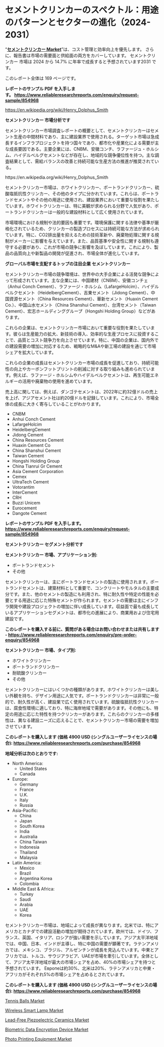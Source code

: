 <p><h1>セメントクリンカーのスペクトル：用途のパターンとセクターの進化（2024-2031）</h1></p><p>&ldquo;<strong><a href="https://www.reliableresearchreports.com/cement-clinker-r854968?utm_campaign=107&utm_medium=9&utm_source=Github&utm_content=ia&utm_term=06102024&utm_id=cement-clinker">セメントクリンカー Market</a></strong>&rdquo;は、コスト管理と効率向上を優先します。 さらに、報告書は市場の需要面と供給面の両方をカバーしています。 セメントクリンカー 市場は 2024 から 14.7% に年率で成長すると予想されています2031 です。</p>
<p>このレポート全体は 169 ページです。</p>
<p><strong>レポートのサンプル PDF を入手します。&nbsp;<a href="https://www.reliableresearchreports.com/enquiry/request-sample/854968?utm_campaign=107&utm_medium=9&utm_source=Github&utm_content=ia&utm_term=06102024&utm_id=cement-clinker">https://www.reliableresearchreports.com/enquiry/request-sample/854968</a></strong></p>
<p><a href="https://en.wikipedia.org/wiki/Henry_Dolphus_Smith?utm_campaign=107&utm_medium=9&utm_source=Github&utm_content=ia&utm_term=06102024&utm_id=cement-clinker">https://en.wikipedia.org/wiki/Henry_Dolphus_Smith</a></p>
<p><strong>セメントクリンカー 市場分析です</strong></p>
<p><p>セメントクリンカー市場調査レポートの概要として、セメントクリンカーはセメント生産の中間材料であり、主に建設業界で使用される。ターゲット市場は急成長するインフラプロジェクトを持つ国々であり、都市化や産業化による需要が主な成長要因である。主要企業には、CNBM、安徽コンチ、ラファージュ・ホルシム、ハイデルベルグセメントなどが存在し、地域的な競争優位性を持つ。主な調査結果として、需給バランスの改善と持続可能な生産方法の推進が推奨されている。</p></p>
<p>https://en.wikipedia.org/wiki/Henry_Dolphus_Smith</p>
<p><p>セメントクリンカー市場は、ホワイトクリンカー、ポートランドクリンカー、硫酸塩抵抗性クリンカー、その他のタイプに分かれています。これらは、ポートランドセメントやその他の用途に使用され、建設業界において重要な役割を果たしています。ホワイトクリンカーは、特に美観が求められる分野で人気があり、ポートランドクリンカーは一般的な建設材料として広く使用されています。</p><p>市場環境における規制や法的要因も重要です。環境保護に関する法律や基準が厳格化されているため、クリンカーの製造プロセスには持続可能な方法が求められています。特に、CO2排出量を抑えるための技術革新や、廃棄物処理に関する規制がメーカーに影響を与えています。また、品質基準や安全性に関する規制も遵守する必要があり、これが市場の競争に影響を及ぼしています。これにより、製品の品質向上や新製品の開発が促進され、市場全体が進化しています。</p></p>
<p><strong>グローバル市場を支配するトップの注目企業 セメントクリンカー</strong></p>
<p><p>セメントクリンカー市場の競争環境は、世界中の大手企業による活発な競争によって形成されています。主な企業には、中国建材（CNBM）、安徽コンチェ（Anhui Conch Cement）、ラファージ・ホルシム（LafargeHolcim）、ハイデルベルクセメント（HeidelbergCement）、吉東セメント（Jidong Cement）、中国資源セメント（China Resources Cement）、華新セメント（Huaxin Cement Co.）、中国山水セメント（China Shanshui Cement）、台湾セメント（Taiwan Cement）、宏志ホールディンググループ（Hongshi Holding Group）などがあります。</p><p>これらの企業は、セメントクリンカー市場において重要な役割を果たしています。彼らは生産能力の拡大、新技術の導入、効率的な生産プロセスに投資することで、品質とコスト競争力を向上させています。特に、中国の企業は、国内外での建設需要の増加に対応するため、戦略的なM&Aや新工場の建設を通じて市場シェアを拡大しています。</p><p>これらの企業の成長はセメントクリンカー市場の成長を促進しており、持続可能性の向上やカーボンフットプリントの削減に対する取り組みも進められています。例えば、ラファージ・ホルシムやハイデルベルクセメントは、再生可能エネルギーの活用や廃棄物の使用を進めています。</p><p>売上高に関しては、例えば、ダンゴテセメントは、2022年に約32億ドルの売上を上げ、アジアセメント社は約20億ドルを記録しています。これにより、市場全体の成長に大きく寄与していることがわかります。</p></p>
<p><ul><li>CNBM</li><li>Anhui Conch Cement</li><li>LafargeHolcim</li><li>HeidelbergCement</li><li>Jidong Cement</li><li>China Resources Cement</li><li>Huaxin Cement Co</li><li>China Shanshui Cement</li><li>Taiwan Cement</li><li>Hongshi Holding Group</li><li>China Tianrui Gr Cement</li><li>Asia Cement Corporation</li><li>Cemex</li><li>UltraTech Cement</li><li>Votorantim</li><li>InterCement</li><li>CRH</li><li>Buzzi Unicem</li><li>Eurocement</li><li>Dangote Cement</li></ul></p>
<p><strong>レポートのサンプル PDF を入手します。 <a href="https://www.reliableresearchreports.com/enquiry/request-sample/854968?utm_campaign=107&utm_medium=9&utm_source=Github&utm_content=ia&utm_term=06102024&utm_id=cement-clinker">https://www.reliableresearchreports.com/enquiry/request-sample/854968</a></strong></p>
<p><strong>セメントクリンカー セグメント分析です</strong></p>
<p><strong>セメントクリンカー 市場、アプリケーション別:</strong></p>
<p><ul><li>ポートランドセメント</li><li>その他</li></ul></p>
<p><p>セメントクリンカーは、主にポートランドセメントの製造に使用されます。ポートランドセメントは、建築材料として重要で、コンクリートやモルタルの主要成分です。また、他のセメントの製造にも利用され、特に耐久性や特定の性能を必要とする用途に応じた特殊セメントが作られます。セメントの需要は主にインフラ開発や建設プロジェクトの増加に伴い成長しています。収益面で最も成長しているアプリケーションセグメントは、都市化の進展により、商業用および住宅用建設です。</p></p>
<p><strong>このレポートを購入する前に、質問がある場合はお問い合わせまたは共有します - <a href="https://www.reliableresearchreports.com/enquiry/pre-order-enquiry/854968?utm_campaign=107&utm_medium=9&utm_source=Github&utm_content=ia&utm_term=06102024&utm_id=cement-clinker">https://www.reliableresearchreports.com/enquiry/pre-order-enquiry/854968</a></strong></p>
<p><strong>セメントクリンカー 市場、タイプ別:</strong></p>
<p><ul><li>ホワイトクリンカー</li><li>ポートランドクリンカー</li><li>耐硫酸クリンカー</li><li>その他</li></ul></p>
<p><p>セメントクリンカーにはいくつかの種類があります。ホワイトクリンカーは美しい外観を持ち、デザイン用途に人気です。ポートランドクリンカーは非常に一般的で、耐久性が高く、建設業で広く使用されています。硫酸塩抵抗性クリンカーは、腐食性環境に適しており、特に海岸地域で需要があります。その他にも、特定の用途に応じた特性を持つクリンカーがあります。これらのクリンカーの多様性は、異なる建設ニーズに応えることで、セメントクリンカー市場の需要を増加させています。</p></p>
<p><strong>このレポートを購入します (価格 4900 USD (シングルユーザーライセンスの場合): <a href="https://www.reliableresearchreports.com/purchase/854968?utm_campaign=107&utm_medium=9&utm_source=Github&utm_content=ia&utm_term=06102024&utm_id=cement-clinker">https://www.reliableresearchreports.com/purchase/854968</a></strong></p>
<p><strong>地域分析は次のとおりです:</strong></p>
<p><ul>
    <li>
        North America:
        <ul>
            <li>United States</li>
            <li>Canada</li>
        </ul>
    </li>
    <li>
        Europe:
        <ul>
            <li>Germany</li>
            <li>France</li>
            <li>U.K.</li>
            <li>Italy</li>
            <li>Russia</li>
        </ul>
    </li>
    <li>
        Asia-Pacific:
        <ul>
            <li>China</li>
            <li>Japan</li>
            <li>South Korea</li>
            <li>India</li>
            <li>Australia</li>
            <li>China Taiwan</li>
            <li>Indonesia</li>
            <li>Thailand</li>
            <li>Malaysia</li>
        </ul>
    </li>
    <li>
        Latin America:
        <ul>
            <li>Mexico</li>
            <li>Brazil</li>
            <li>Argentina Korea</li>
            <li>Colombia</li>
        </ul>
    </li>
    <li>
        Middle East & Africa:
        <ul>
            <li>Turkey</li>
            <li>Saudi</li>
            <li>Arabia</li>
            <li>UAE</li>
            <li>Korea</li>
        </ul>
    </li>
    </ul></p>
<p><p>セメントクリンカー市場は、地域によって成長が異なります。北米では、特にアメリカとカナダでの建設活動の増加が期待されています。欧州では、ドイツ、フランス、英国、イタリア、ロシアが強い需要を示しています。アジア太平洋地域では、中国、日本、インドが主導し、特に中国の需要が顕著です。ラテンアメリカでは、メキシコ、ブラジル、アルゼンチンが成長を見込んでいます。中東とアフリカでは、トルコ、サウジアラビア、UAEが市場を牽引しています。全体として、アジア太平洋地域が最大の市場シェアを占め、40%の市場シェアを持つと予想されています。 Европеは約30%、北米は20%、ラテンアメリカと中東・アフリカがそれぞれ5%の市場シェアを占めるとされています。</p></p>
<p><strong>このレポートを購入します (価格 4900 USD (シングルユーザーライセンスの場合): <a href="https://www.reliableresearchreports.com/purchase/854968?utm_campaign=107&utm_medium=9&utm_source=Github&utm_content=ia&utm_term=06102024&utm_id=cement-clinker">https://www.reliableresearchreports.com/purchase/854968</a></strong></p>
<p><p><a href="https://www.linkedin.com/pulse/global-perspectives-tennis-balls-market-trends-challenges-forecast-1ktie?utm_campaign=107&utm_medium=9&utm_source=Github&utm_content=ia&utm_term=06102024&utm_id=cement-clinker">Tennis Balls Market</a></p><p><a href="https://issuu.com/reportprime-2/docs/wireless-smart-lamp-market-size-203_443456bd44b550?utm_campaign=107&utm_medium=9&utm_source=Github&utm_content=ia&utm_term=06102024&utm_id=cement-clinker">Wireless Smart Lamp Market</a></p><p><a href="https://github.com/NasrinKhan99/Market-Research-Report-List-1/blob/main/lead-free-piezoelectric-ceramics-market.md?utm_campaign=107&utm_medium=9&utm_source=Github&utm_content=ia&utm_term=06102024&utm_id=cement-clinker">Lead-Free Piezoelectric Ceramics Market</a></p><p><a href="https://issuu.com/reportprime-2/docs/biometric-data-encryption-device-ma_99b35921266d94?utm_campaign=107&utm_medium=9&utm_source=Github&utm_content=ia&utm_term=06102024&utm_id=cement-clinker">Biometric Data Encryption Device Market</a></p><p><a href="https://www.linkedin.com/pulse/global-photo-printing-equipment-market-product-types-applications-d3tye?utm_campaign=107&utm_medium=9&utm_source=Github&utm_content=ia&utm_term=06102024&utm_id=cement-clinker">Photo Printing Equipment Market</a></p></p>